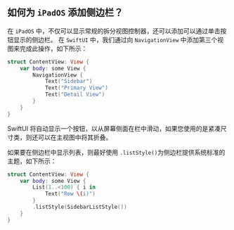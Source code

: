 如何为 `iPadOS` 添加侧边栏？
---

在 `iPadOS` 中，不仅可以显示常规的拆分视图控制器，还可以添加可以通过单击按钮显示的侧边栏。 在 `SwiftUI` 中，我们通过向 `NavigationView` 中添加第三个视图来完成此操作，如下所示：

```swift
struct ContentView: View {
    var body: some View {
        NavigationView {
            Text("Sidebar")
            Text("Primary View")
            Text("Detail View")
        }
    }
}
```

SwiftUI 将自动显示一个按钮，以从屏幕侧面在栏中滑动，如果您使用的是紧凑尺寸类，则还可以在主视图中将其折叠。

如果要在侧边栏中显示列表，则最好使用 `.listStyle()`为侧边栏提供系统标准的主题，如下所示：

```swift
struct ContentView: View {
    var body: some View {
        List(1..<100) { i in
            Text("Row \(i)")
        }
        .listStyle(SidebarListStyle())
    }
}
```